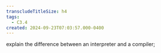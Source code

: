 ```yaml
---
transcludeTitleSize: h4
tags:
  - C3.4
created: 2024-09-23T07:03:57.000-0400
---
```

explain the difference between an interpreter and a compiler;